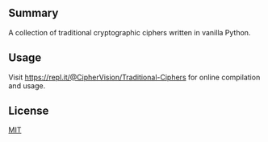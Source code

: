 ## Summary

A collection of traditional cryptographic ciphers written in vanilla Python.

## Usage

Visit https://repl.it/@CipherVision/Traditional-Ciphers for online compilation and usage.

## License
[MIT](https://choosealicense.com/licenses/mit/)
